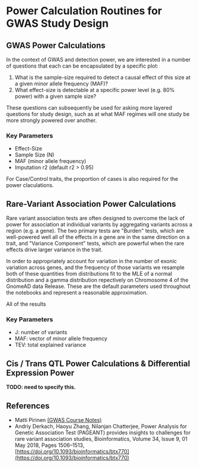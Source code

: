 # Power Calculation Routines for GWAS Study Design

## GWAS Power Calculations

In the context of GWAS and detection power, we are interested in a number of questions that each can be encapsulated by a specific plot:

1. What is the sample-size required to detect a causal effect of this size at a given minor allele frequency (MAF)?
2. What effect-size is detectable at a specific power level (e.g. 80% power) with a given sample size?

These questions can subsequently be used for asking more layered questions for study design, such as at what MAF regimes will one study be more strongly powered over another.

### Key Parameters

* Effect-Size
* Sample Size (N)
* MAF (minor allele frequency)
* Imputation r2 (default r2 > 0.95)

For Case/Control traits, the proportion of cases is also required for the power claculations.

## Rare-Variant Association Power Calculations

Rare variant association tests are often designed to overcome the lack of power for association at individual variants by aggregating variants across a region (e.g. a gene). The two primary tests are "Burden" tests, which are well-powered well all of the effects in a gene are in the same direction on a trait, and "Variance Component" tests, which are powerful when the rare effects drive larger variance in the trait.

In order to appropriately account for variation in the number of exonic variation across genes, and the frequency of those variants we resample both of these quantities from distributions fit to the MLE of a normal distribution and a gamma distribution repectively on Chromosome 4 of the GnomeAD data Release. These are the default parameters used throughout the notebooks and represent a reasonable approximation.

All of the results

### Key Parameters

* J: number of variants
* MAF: vector of minor allele frequency
* TEV: total explained variance


## Cis / Trans QTL Power Calculations & Differential Expression Power

**TODO: need to specify this.**

## References

* Matti Pirinen [(GWAS Course Notes)](https://www.mv.helsinki.fi/home/mjxpirin/GWAS_course/material/GWAS3.html)
* Andriy Derkach, Haoyu Zhang, Nilanjan Chatterjee, Power Analysis for Genetic Association Test (PAGEANT) provides insights to challenges for rare variant association studies, Bioinformatics, Volume 34, Issue 9, 01 May 2018, Pages 1506–1513, [https://doi.org/10.1093/bioinformatics/btx770](https://doi.org/10.1093/bioinformatics/btx770)
